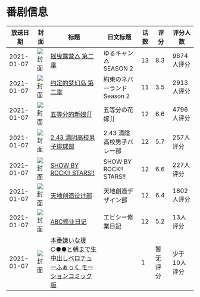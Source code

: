 # 番剧信息

|放送日期|封面|标题|日文标题|话数|评分|评分人数|
|---|---|---|---|---|---|---|
|2021-01-07|![封面](https://lain.bgm.tv/pic/cover/c/0f/50/262897_d3555.jpg)|[摇曳露营△ 第二季](https://bangumi.tv/subject/262897)|ゆるキャン△ SEASON 2|13|8.3|9674人评分|
|2021-01-07|![封面](https://lain.bgm.tv/pic/cover/c/64/81/279202_AHHIC.jpg)|[约定的梦幻岛 第二季](https://bangumi.tv/subject/279202)|約束のネバーランド Season 2|11|3.5|2913人评分|
|2021-01-07|![封面](https://lain.bgm.tv/pic/cover/c/6c/00/282000_6HHwK.jpg)|[五等分的新娘∬](https://bangumi.tv/subject/282000)|五等分の花嫁∬|12|6.6|4796人评分|
|2021-01-07|![封面](https://lain.bgm.tv/pic/cover/c/65/f5/293945_473ww.jpg)|[2.43 清阴高校男子排球部](https://bangumi.tv/subject/293945)|2.43 清陰高校男子バレー部|12|5.7|257人评分|
|2021-01-07|![封面](https://lain.bgm.tv/pic/cover/c/51/8d/302802_Df3oo.jpg)|[SHOW BY ROCK!! STARS!!](https://bangumi.tv/subject/302802)|SHOW BY ROCK!! STARS!!|12|6.6|227人评分|
|2021-01-07|![封面](https://lain.bgm.tv/pic/cover/c/b6/39/304827_Bbn7q.jpg)|[天地创造设计部](https://bangumi.tv/subject/304827)|天地創造デザイン部|12|6.4|1802人评分|
|2021-01-07|![封面](https://lain.bgm.tv/pic/cover/c/ce/63/328140_7lLp6.jpg)|[ABC修业日记](https://bangumi.tv/subject/328140)|エビシー修業日記|12|5.2|13人评分|
|2021-01-07|![封面](https://bangumi.tv/img/no_icon_subject.png)|[本番嫌いな援○●●と朝まで生中出しベロチューふぁっく モーションコミック版](https://bangumi.tv/subject/327748)||1|暂无评分|少于10人评分|
